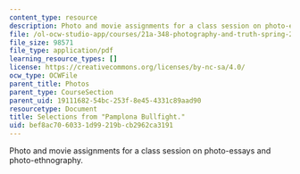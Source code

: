 ```yaml
---
content_type: resource
description: Photo and movie assignments for a class session on photo-essays and photo-ethnography.
file: /ol-ocw-studio-app/courses/21a-348-photography-and-truth-spring-2008/bef8ac7060331d99219bcb2962ca3191_MIT21A_348S08_pamplona.pdf
file_size: 98571
file_type: application/pdf
learning_resource_types: []
license: https://creativecommons.org/licenses/by-nc-sa/4.0/
ocw_type: OCWFile
parent_title: Photos
parent_type: CourseSection
parent_uid: 19111682-54bc-253f-8e45-4331c89aad90
resourcetype: Document
title: Selections from "Pamplona Bullfight."
uid: bef8ac70-6033-1d99-219b-cb2962ca3191
---
```

Photo and movie assignments for a class session on photo-essays and photo-ethnography.